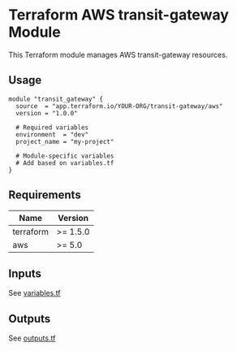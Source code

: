 # Terraform AWS transit-gateway Module

This Terraform module manages AWS transit-gateway resources.

## Usage

```hcl
module "transit_gateway" {
  source  = "app.terraform.io/YOUR-ORG/transit-gateway/aws"
  version = "1.0.0"
  
  # Required variables
  environment  = "dev"
  project_name = "my-project"
  
  # Module-specific variables
  # Add based on variables.tf
}
```

## Requirements

| Name | Version |
|------|---------|
| terraform | >= 1.5.0 |
| aws | >= 5.0 |

## Inputs

See [variables.tf](./variables.tf)

## Outputs

See [outputs.tf](./outputs.tf)
